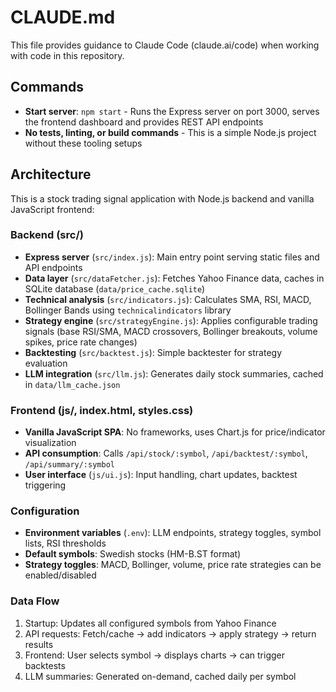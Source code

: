 # CLAUDE.md

This file provides guidance to Claude Code (claude.ai/code) when working with code in this repository.

## Commands

- **Start server**: `npm start` - Runs the Express server on port 3000, serves the frontend dashboard and provides REST API endpoints
- **No tests, linting, or build commands** - This is a simple Node.js project without these tooling setups

## Architecture

This is a stock trading signal application with Node.js backend and vanilla JavaScript frontend:

### Backend (src/)
- **Express server** (`src/index.js`): Main entry point serving static files and API endpoints
- **Data layer** (`src/dataFetcher.js`): Fetches Yahoo Finance data, caches in SQLite database (`data/price_cache.sqlite`)
- **Technical analysis** (`src/indicators.js`): Calculates SMA, RSI, MACD, Bollinger Bands using `technicalindicators` library  
- **Strategy engine** (`src/strategyEngine.js`): Applies configurable trading signals (base RSI/SMA, MACD crossovers, Bollinger breakouts, volume spikes, price rate changes)
- **Backtesting** (`src/backtest.js`): Simple backtester for strategy evaluation
- **LLM integration** (`src/llm.js`): Generates daily stock summaries, cached in `data/llm_cache.json`

### Frontend (js/, index.html, styles.css)
- **Vanilla JavaScript SPA**: No frameworks, uses Chart.js for price/indicator visualization
- **API consumption**: Calls `/api/stock/:symbol`, `/api/backtest/:symbol`, `/api/summary/:symbol`
- **User interface** (`js/ui.js`): Input handling, chart updates, backtest triggering

### Configuration
- **Environment variables** (`.env`): LLM endpoints, strategy toggles, symbol lists, RSI thresholds
- **Default symbols**: Swedish stocks (HM-B.ST format)
- **Strategy toggles**: MACD, Bollinger, volume, price rate strategies can be enabled/disabled

### Data Flow
1. Startup: Updates all configured symbols from Yahoo Finance
2. API requests: Fetch/cache → add indicators → apply strategy → return results
3. Frontend: User selects symbol → displays charts → can trigger backtests
4. LLM summaries: Generated on-demand, cached daily per symbol